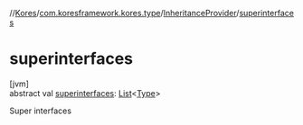 //[Kores](../../../index.md)/[com.koresframework.kores.type](../index.md)/[InheritanceProvider](index.md)/[superinterfaces](superinterfaces.md)

# superinterfaces

[jvm]\
abstract val [superinterfaces](superinterfaces.md): [List](https://kotlinlang.org/api/latest/jvm/stdlib/kotlin.collections/-list/index.html)<[Type](https://docs.oracle.com/javase/8/docs/api/java/lang/reflect/Type.html)>

Super interfaces
